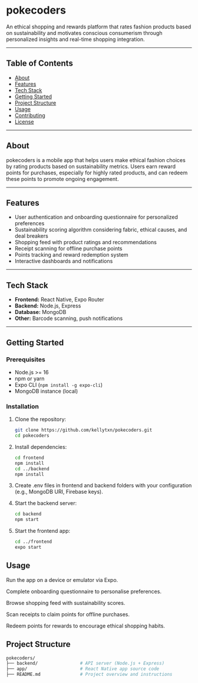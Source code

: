 # pokecoders

An ethical shopping and rewards platform that rates fashion products based on sustainability and motivates conscious consumerism through personalized insights and real-time shopping integration.

---

## Table of Contents

- [About](#about)  
- [Features](#features)  
- [Tech Stack](#tech-stack)  
- [Getting Started](#getting-started)  
- [Project Structure](#project-structure)  
- [Usage](#usage)  
- [Contributing](#contributing)  
- [License](#license)  

---

## About

pokecoders is a mobile app that helps users make ethical fashion choices by rating products based on sustainability metrics. Users earn reward points for purchases, especially for highly rated products, and can redeem these points to promote ongoing engagement.

---

## Features

- User authentication and onboarding questionnaire for personalized preferences  
- Sustainability scoring algorithm considering fabric, ethical causes, and deal breakers  
- Shopping feed with product ratings and recommendations  
- Receipt scanning for offline purchase points  
- Points tracking and reward redemption system  
- Interactive dashboards and notifications  

---

## Tech Stack

- **Frontend:** React Native, Expo Router  
- **Backend:** Node.js, Express  
- **Database:** MongoDB
- **Other:** Barcode scanning, push notifications  

---

## Getting Started

### Prerequisites

- Node.js >= 16  
- npm or yarn  
- Expo CLI (`npm install -g expo-cli`)  
- MongoDB instance (local)  

### Installation

1. Clone the repository:

   ```bash
   git clone https://github.com/kellytxn/pokecoders.git
   cd pokecoders

2. Install dependencies:

   ```bash
   cd frontend
   npm install
   cd ../backend
   npm install

3. Create .env files in frontend and backend folders with your configuration (e.g., MongoDB URI, Firebase keys).

4. Start the backend server:

   ```bash
   cd backend
   npm start

5. Start the frontend app:

   ```bash
   cd ../frontend
   expo start

## Usage

Run the app on a device or emulator via Expo.

Complete onboarding questionnaire to personalise preferences.

Browse shopping feed with sustainability scores.

Scan receipts to claim points for offline purchases.

Redeem points for rewards to encourage ethical shopping habits.

## Project Structure

   ```bash
   pokecoders/
   ├── backend/                # API server (Node.js + Express)
   ├── app/                    # React Native app source code
   ├── README.md               # Project overview and instructions


